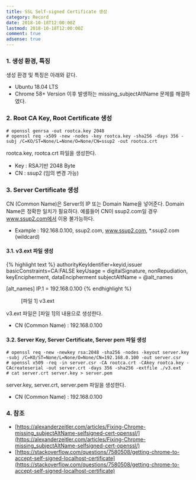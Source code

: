 ```yaml
---
title: SSL Self-signed Certificate 생성
category: Record
date: 2018-10-18T12:00:00Z
lastmod: 2018-10-18T12:00:00Z
comment: true
adsense: true
---
```


### 1. 생성 환경, 특징

생성 환경 및 특징은 아래와 같다.
* Ubuntu 18.04 LTS
* Chrome 58+ Version 이후 발생하는 missing_subjectAltName 문제를 해결하였다.

### 2. Root CA Key, Root Certificate 생성

~~~
# openssl genrsa -out rootca.key 2048
# openssl req -x509 -new -nodes -key rootca.key -sha256 -days 356 -subj /C=KO/ST=None/L=None/O=None/CN=ssup2 -out rootca.crt
~~~

rootca.key, rootca.crt 파일을 생성한다.
* Key : RSA기반 2048 Byte
* CN : ssup2 (임의 변경 가능)

### 3. Server Certificate 생성

CN (Common Name)은 Server의 IP 또는 Domain Name을 넣어준다. Domain Name은 정확한 일치가 필요하다. 예를들어 CN이 ssup2.com일 경우 www.ssup2.com에서 이용 불가능하다.
* Example : 192.168.0.100, ssup2.com, www.ssup2.com, *.ssup2.com (wildcard)

#### 3.1. v3.ext 파일 생성

{% highlight text %}
authorityKeyIdentifier=keyid,issuer
basicConstraints=CA:FALSE
keyUsage = digitalSignature, nonRepudiation, keyEncipherment, dataEncipherment
subjectAltName = @alt_names

[alt_names]
IP.1 = 192.168.0.100
{% endhighlight %}
<figure>
<figcaption class="caption">[파일 1] v3.ext</figcaption>
</figure>

v3.ext 파일은 [파일 1]의 내용으로 생성한다.
* CN (Common Name) : 192.168.0.100

#### 3.2. Server Key, Server Certificate, Server pem 파일 생성

~~~
# openssl req -new -newkey rsa:2048 -sha256 -nodes -keyout server.key -subj /C=KO/ST=None/L=None/O=None/CN=192.168.0.100 -out server.csr
# openssl x509 -req -in server.csr -CA rootca.crt -CAkey rootca.key -CAcreateserial -out server.crt -days 356 -sha256 -extfile ./v3.ext
# cat server.crt server.key > server.pem
~~~

server.key, server.crt, server.pem 파일을 생성한다.
* CN (Common Name) : 192.168.0.100

### 4. 참조

* [https://alexanderzeitler.com/articles/Fixing-Chrome-missing_subjectAltName-selfsigned-cert-openssl/](https://alexanderzeitler.com/articles/Fixing-Chrome-missing_subjectAltName-selfsigned-cert-openssl/)
* [https://stackoverflow.com/questions/7580508/getting-chrome-to-accept-self-signed-localhost-certificate](https://stackoverflow.com/questions/7580508/getting-chrome-to-accept-self-signed-localhost-certificate)
